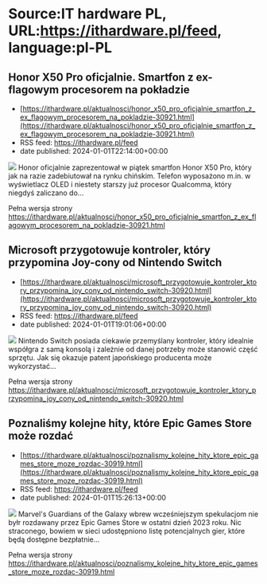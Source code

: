 # Source:IT hardware PL, URL:https://ithardware.pl/feed, language:pl-PL

## Honor X50 Pro oficjalnie. Smartfon z ex-flagowym procesorem na pokładzie
 - [https://ithardware.pl/aktualnosci/honor_x50_pro_oficjalnie_smartfon_z_ex_flagowym_procesorem_na_pokladzie-30921.html](https://ithardware.pl/aktualnosci/honor_x50_pro_oficjalnie_smartfon_z_ex_flagowym_procesorem_na_pokladzie-30921.html)
 - RSS feed: https://ithardware.pl/feed
 - date published: 2024-01-01T22:14:00+00:00

<img src="https://ithardware.pl/artykuly/min/30921_1.jpg" />            Honor oficjalnie zaprezentował w piątek smartfon Honor X50 Pro, kt&oacute;ry jak na razie zadebiutował na rynku chińskim. Telefon wyposażono m.in. w wyświetlacz OLED i niestety starszy już procesor Qualcomma, kt&oacute;ry niegdyś zaliczano do...
            <p>Pełna wersja strony <a href="https://ithardware.pl/aktualnosci/honor_x50_pro_oficjalnie_smartfon_z_ex_flagowym_procesorem_na_pokladzie-30921.html">https://ithardware.pl/aktualnosci/honor_x50_pro_oficjalnie_smartfon_z_ex_flagowym_procesorem_na_pokladzie-30921.html</a></p>

## Microsoft przygotowuje kontroler, który przypomina Joy-cony od Nintendo Switch
 - [https://ithardware.pl/aktualnosci/microsoft_przygotowuje_kontroler_ktory_przypomina_joy_cony_od_nintendo_switch-30920.html](https://ithardware.pl/aktualnosci/microsoft_przygotowuje_kontroler_ktory_przypomina_joy_cony_od_nintendo_switch-30920.html)
 - RSS feed: https://ithardware.pl/feed
 - date published: 2024-01-01T19:01:06+00:00

<img src="https://ithardware.pl/artykuly/min/30920_1.jpg" />            Nintendo Switch posiada ciekawie przemyślany kontroler, kt&oacute;ry idealnie wsp&oacute;łgra z samą konsolą i zależnie od danej potrzeby może stanowić część sprzętu. Jak się okazuje patent japońskiego producenta może wykorzystać...
            <p>Pełna wersja strony <a href="https://ithardware.pl/aktualnosci/microsoft_przygotowuje_kontroler_ktory_przypomina_joy_cony_od_nintendo_switch-30920.html">https://ithardware.pl/aktualnosci/microsoft_przygotowuje_kontroler_ktory_przypomina_joy_cony_od_nintendo_switch-30920.html</a></p>

## Poznaliśmy kolejne hity, które Epic Games Store może rozdać
 - [https://ithardware.pl/aktualnosci/poznalismy_kolejne_hity_ktore_epic_games_store_moze_rozdac-30919.html](https://ithardware.pl/aktualnosci/poznalismy_kolejne_hity_ktore_epic_games_store_moze_rozdac-30919.html)
 - RSS feed: https://ithardware.pl/feed
 - date published: 2024-01-01T15:26:13+00:00

<img src="https://ithardware.pl/artykuly/min/30919_1.jpg" />            Marvel's Guardians of the Galaxy wbrew wcześniejszym spekulacjom nie byłr rozdawany przez Epic Games Store w ostatni dzień 2023 roku. Nic straconego, bowiem w sieci udostępniono listę potencjalnych gier, kt&oacute;re będą dostępne bezpłatnie...
            <p>Pełna wersja strony <a href="https://ithardware.pl/aktualnosci/poznalismy_kolejne_hity_ktore_epic_games_store_moze_rozdac-30919.html">https://ithardware.pl/aktualnosci/poznalismy_kolejne_hity_ktore_epic_games_store_moze_rozdac-30919.html</a></p>

